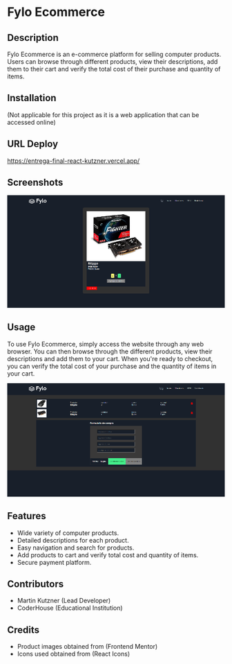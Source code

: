 # Fylo Ecommerce
## Description
Fylo Ecommerce is an e-commerce platform for selling computer products. Users can browse through different products, view their descriptions, add them to their cart and verify the total cost of their purchase and quantity of items.

## Installation
(Not applicable for this project as it is a web application that can be accessed online)

## URL Deploy
https://entrega-final-react-kutzner.vercel.app/

## Screenshots
![](./src/assets/captures/2.png)


## Usage
To use Fylo Ecommerce, simply access the website through any web browser. You can then browse through the different products, view their descriptions and add them to your cart. When you're ready to checkout, you can verify the total cost of your purchase and the quantity of items in your cart.

![](./src/assets/captures/3.png)

## Features
- Wide variety of computer products.
- Detailed descriptions for each product.
- Easy navigation and search for products.
- Add products to cart and verify total cost and quantity of items.
- Secure payment platform.

## Contributors
- Martin Kutzner (Lead Developer)
- CoderHouse (Educational Institution)

## Credits
- Product images obtained from (Frontend Mentor)
- Icons used obtained from (React Icons)
